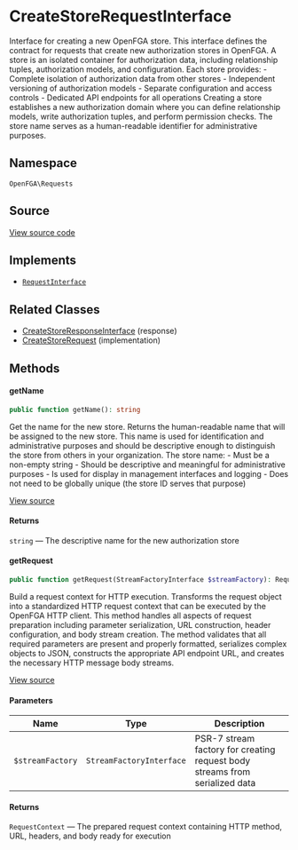 # CreateStoreRequestInterface

Interface for creating a new OpenFGA store. This interface defines the contract for requests that create new authorization stores in OpenFGA. A store is an isolated container for authorization data, including relationship tuples, authorization models, and configuration. Each store provides: - Complete isolation of authorization data from other stores - Independent versioning of authorization models - Separate configuration and access controls - Dedicated API endpoints for all operations Creating a store establishes a new authorization domain where you can define relationship models, write authorization tuples, and perform permission checks. The store name serves as a human-readable identifier for administrative purposes.

## Namespace

`OpenFGA\Requests`

## Source

[View source code](https://github.com/evansims/openfga-php/blob/main/src/Requests/CreateStoreRequestInterface.php)

## Implements

* [`RequestInterface`](RequestInterface.md)

## Related Classes

* [CreateStoreResponseInterface](Responses/CreateStoreResponseInterface.md) (response)
* [CreateStoreRequest](Requests/CreateStoreRequest.md) (implementation)

## Methods

#### getName

```php
public function getName(): string

```

Get the name for the new store. Returns the human-readable name that will be assigned to the new store. This name is used for identification and administrative purposes and should be descriptive enough to distinguish the store from others in your organization. The store name: - Must be a non-empty string - Should be descriptive and meaningful for administrative purposes - Is used for display in management interfaces and logging - Does not need to be globally unique (the store ID serves that purpose)

[View source](https://github.com/evansims/openfga-php/blob/main/src/Requests/CreateStoreRequestInterface.php#L45)

#### Returns

`string` — The descriptive name for the new authorization store

#### getRequest

```php
public function getRequest(StreamFactoryInterface $streamFactory): RequestContext

```

Build a request context for HTTP execution. Transforms the request object into a standardized HTTP request context that can be executed by the OpenFGA HTTP client. This method handles all aspects of request preparation including parameter serialization, URL construction, header configuration, and body stream creation. The method validates that all required parameters are present and properly formatted, serializes complex objects to JSON, constructs the appropriate API endpoint URL, and creates the necessary HTTP message body streams.

[View source](https://github.com/evansims/openfga-php/blob/main/src/Requests/RequestInterface.php#L57)

#### Parameters

| Name             | Type                     | Description                                                                 |
| ---------------- | ------------------------ | --------------------------------------------------------------------------- |
| `$streamFactory` | `StreamFactoryInterface` | PSR-7 stream factory for creating request body streams from serialized data |

#### Returns

`RequestContext` — The prepared request context containing HTTP method, URL, headers, and body ready for execution
